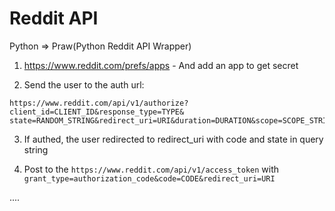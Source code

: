 # Reddit API

Python => Praw(Python Reddit API Wrapper)

1) https://www.reddit.com/prefs/apps - And add an app to get secret

2) Send the user to the auth url: 

```
https://www.reddit.com/api/v1/authorize?client_id=CLIENT_ID&response_type=TYPE&
state=RANDOM_STRING&redirect_uri=URI&duration=DURATION&scope=SCOPE_STRING
```

3) If authed, the user redirected to redirect_uri with code and state in query string

4) Post to the `https://www.reddit.com/api/v1/access_token`  with `grant_type=authorization_code&code=CODE&redirect_uri=URI`

....